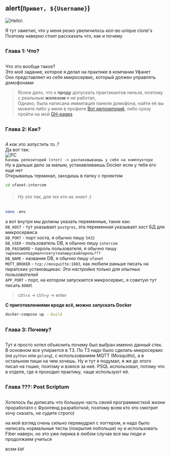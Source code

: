 ## alert(`Привет, ${Username}`)
![Hello](https://media4.giphy.com/media/v1.Y2lkPTc5MGI3NjExeGxjZjRyY2dtb3V0ZjE0MmF0N2wyc3ZwejF4bWVjeWNibHY1cDBrdSZlcD12MV9pbnRlcm5hbF9naWZfYnlfaWQmY3Q9Zw/OnnUZxcHsbBN6/giphy.gif)\

Я тут заметил, что у меня резко увеличилось кол-во unique clone's \
Поэтому наверно стоит рассказать что, как и почему
##
### Глава 1: Что?
##
Что это вообще такое? \
Это моё задание, которое я делал на практике в компании Уфанет \
Оно представляет из себя микросервис, который должен управлять домофонами 
>Ясное дело, что к **проду** допускать практикантов нельзя, поэтому с реальным **железом** я не работал, \
Однако, была написана иммитация панели домофона, найти её вы можете либо у меня в профиле [Вот репозиторий](https://github.com/Danko118/ufanet-intercom-frontend), либо сразу пройти на мой [GH-pages](https://danko118.github.io/ufanet-intercom-frontend/)
>
##
### Глава 2: Как?
##

_А как это запустить то..?_\
Да вот так:\
![PC](https://media2.giphy.com/media/v1.Y2lkPTc5MGI3NjExZ25xNjFwYWlmaW5zYXlzZDdqcHE2enJ5czNqb2FyNnVvdml2bmlkZSZlcD12MV9pbnRlcm5hbF9naWZfYnlfaWQmY3Q9Zw/JIX9t2j0ZTN9S/giphy.gif)\
`Качешь репозиторий (этот) -> распаковываешь у себя на комплуктере` \
Ну а дальше дело за малым, устанавливаешь Docker если у тебя его еще нет \
Открываешь терминал, заходишь в папку с проектом 
```bash
cd ufanet-intercom
```
>###### Ну это так, для тех кто не знает :)
```bash
nano .env
```
а вот внутри мы должны указать переменные, такие как: \
`DB_HOST` - тут указывает `postgres`, эта переменная указывает хост БД для микросервиса\
`DB_PORT` - порт хоста, я обычно пишу `5432`\
`DB_USER` - пользователь DB, я обычно пишу `intercom`\
`DB_PASSWORD` - пароль пользователя, я обычно пишу `тыреальноподумалчтоятутнапишусвойпароль???`\
`DB_NAME` - название DB, я обычно пишу `ufanet`\
`MQTT_BROKER` - `tcp://mosquitto:1883`, как любили раньше писать на пиратских установщиках: _Эта настройка только для опытных пользователей_\
`APP_PORT` - порт, на котором запускается микросервис, я советую тут писать `8080`\

>ctrl+x -> ctrl+y -> enter

**С приготовлениями вроде всё, можно запускать Docker**
```bash
docker-compose up --build
```
##
### Глава 3: Почему?
##

Тут я просто хотел объяснить почему был выбран именно данный стек. В основном все упирается в ТЗ. По ТЗ надо было сделать микросервис (на `python` или `golang`), с использованием MQTT (Mosquitto), а в остальном пиши на чем хочешь. Ну и тут я подумал, я же до этого писал на гошке, поэтому и взялся за неё. PSQL использовал, потому что в отделе, где я проходил практику, чаще используют её.

##
### Глава ???: Post Scriptum
##

Хотелось бы дописать что большую часть своей программисткой жизни проработатл с Фронтенд разработкой, поэтому всем кто это смотрит хочу сказать, не судите строго)

на мой взгляд очень сильно перемудрил с логгером, и надо было написать нормальные тесты (покрытия побольше)
ну и использовать Fiber наверн, но это уже лирика
в любом случае все мы люди и продолжаем учиться

всем `EOF`

